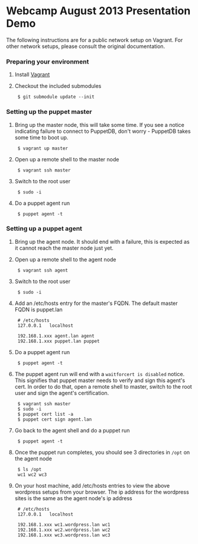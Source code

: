 # Webcamp August 2013 Presentation Demo

The following instructions are for a public network setup on Vagrant. For other
network setups, please consult the original documentation.

### Preparing your environment
1. Install [Vagrant](http://docs.vagrantup.com/v2/installation/)
2. Checkout the included submodules

    <!-- language: bsh -->
        $ git submodule update --init
    <!-- language: lang-none -->

### Setting up the puppet master
1. Bring up the master node, this will take some time. If you see a notice indicating failure to connect to PuppetDB, don't worry - PuppetDB takes some time to boot up.

    <!-- language: bsh -->
        $ vagrant up master
    <!-- language: lang-none -->

2. Open up a remote shell to the master node

    <!-- language: bsh -->
        $ vagrant ssh master 
    <!-- language: lang-none -->

3. Switch to the root user

    <!-- language: bsh -->
        $ sudo -i
    <!-- language: lang-none -->

4. Do a puppet agent run

    <!-- language: bsh -->
        $ puppet agent -t
    <!-- language: lang-none -->

### Setting up a puppet agent

1. Bring up the agent node. It should end with a failure, this is expected as it
   cannot reach the master node just yet.

2. Open up a remote shell to the agent node

    <!-- language: bsh -->
        $ vagrant ssh agent
    <!-- language: lang-none -->

3. Switch to the root user

    <!-- language: bsh -->
        $ sudo -i
    <!-- language: lang-none -->

4. Add an /etc/hosts entry for the master's FQDN. The default master FQDN is puppet.lan

    <!-- language: bsh -->
        # /etc/hosts
        127.0.0.1   localhost

        192.168.1.xxx agent.lan agent
        192.168.1.xxx puppet.lan puppet
    <!-- language: lang-none -->

5. Do a puppet agent run

    <!-- language: bsh -->
        $ puppet agent -t
    <!-- language: lang-none -->

6. The puppet agent run will end with a `waitforcert is disabled` notice. This
   signifies that puppet master needs to verify and sign this agent's cert. In
   order to do that, open a remote shell to master, switch to the root user and
   sign the agent's certification.

    <!-- language: bsh -->
        $ vagrant ssh master
        $ sudo -i
        $ puppet cert list -a
        $ puppet cert sign agent.lan
    <!-- language: lang-none -->

7. Go back to the agent shell and do a puppet run

    <!-- language: bsh -->
        $ puppet agent -t
    <!-- language: lang-none -->

8. Once the puppet run completes, you should see 3 directories in `/opt` on the agent node

    <!-- language: bsh -->
        $ ls /opt
        wc1 wc2 wc3
    <!-- language: lang-none -->

9. On your host machine, add /etc/hosts entries to view the above wordpress setups from your browser. The ip address for the wordpress sites is the same as the agent node's ip address

    <!-- language: bsh -->
        # /etc/hosts
        127.0.0.1   localhost

        192.168.1.xxx wc1.wordpress.lan wc1
        192.168.1.xxx wc2.wordpress.lan wc2
        192.168.1.xxx wc3.wordpress.lan wc3
    <!-- language: lang-none -->
